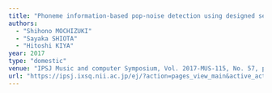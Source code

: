 ```yaml
---
title: "Phoneme information-based pop-noise detection using designed sentence for voice liveness detection and anti-spoofing countermeasure"
authors:
  - "Shihono MOCHIZUKI"
  - "Sayaka SHIOTA"
  - "Hitoshi KIYA"
year: 2017
type: "domestic"
venue: "IPSJ Music and computer Symposium, Vol. 2017-MUS-115, No. 57, pp. IPSJ-MUS17115057, 東京都文京区, 2017-06-18."
url: "https://ipsj.ixsq.nii.ac.jp/ej/?action=pages_view_main&active_action=repository_view_main_item_detail&item_id=182259&item_no=1&page_id=13&block_id=8"
---
```

